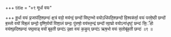 +++
title = "०९ मूर्धा वयः"

+++
मू॒र्धा वयः॑ प्र॒जाप॑ति॒श्छन्दः॑ क्ष॒त्रं वयो॒ मय॑न्दं॒ छन्दो॑ विष्ट॒म्भो वयोऽधि॑पति॒श्छन्दो॑ वि॒श्वक॑र्मा॒ वयः॑ परमे॒ष्ठी छन्दो॑ ब॒स्तो वयो॑ विब॒लं छन्दो॒ वृष्णि॒र्वयो॑ विशा॒लं छन्दः॒ पु॑रुषो॒ वय॑स्त॒न्द्रं छन्दो॑ व्या॒घ्रो वयोऽना॑धृष्टं॒ छन्दः॑ सि॒ँहो वय॑श्छ॒दिश्छन्दः॑ पष्ठ॒वाड् वयो॑ बृह॒ती छन्द॑ऽ उ॒क्षा वयः॑ क॒कुप् छन्द॑ऽ ऋष॒भो वयः॑ स॒तोबृ॑ह॒ती छन्दः॑ ॥९ ॥